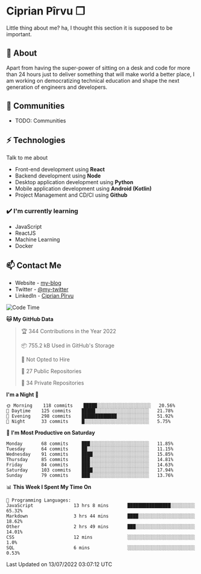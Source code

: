 # Ciprian Pîrvu ❐

Little thing about me? ha, I thought this section it is supposed to be important.

## 🧐 About

Apart from having the super-power of sitting on a desk and code for more than 24 hours just to deliver something that will make world a better place, I am working on democratizing technical education and shape the next generation of engineers and developers.

## 👯 Communities

-   TODO: Communities

## ⚡ Technologies

Talk to me about

-   Front-end development using **React**
-   Backend development using **Node**
-   Desktop application development using **Python**
-   Mobile application development using **Android (Kotlin)**
-   Project Management and CD/CI using **Github**

### ✔️ I'm currently learning

-   JavaScript
-   ReactJS
-   Machine Learning
-   Docker

## 📫 Contact Me

-   Website - [my-blog]()
-   Twitter - [@my-twitter]()
-   LinkedIn - [Ciprian Pîrvu](https://www.linkedin.com/in/p%C3%AErvu-ciprian-cristian-4415991b1/)

<!--START_SECTION:waka-->
![Code Time](http://img.shields.io/badge/Code%20Time-1%2C274%20hrs%2053%20mins-blue)

**🐱 My GitHub Data** 

> 🏆 344 Contributions in the Year 2022
 > 
> 📦 755.2 kB Used in GitHub's Storage 
 > 
> 🚫 Not Opted to Hire
 > 
> 📜 27 Public Repositories 
 > 
> 🔑 34 Private Repositories  
 > 
**I'm a Night 🦉** 

```text
🌞 Morning    118 commits    █████░░░░░░░░░░░░░░░░░░░░   20.56% 
🌆 Daytime    125 commits    █████░░░░░░░░░░░░░░░░░░░░   21.78% 
🌃 Evening    298 commits    █████████████░░░░░░░░░░░░   51.92% 
🌙 Night      33 commits     █░░░░░░░░░░░░░░░░░░░░░░░░   5.75%

```
📅 **I'm Most Productive on Saturday** 

```text
Monday       68 commits     ███░░░░░░░░░░░░░░░░░░░░░░   11.85% 
Tuesday      64 commits     ██░░░░░░░░░░░░░░░░░░░░░░░   11.15% 
Wednesday    91 commits     ████░░░░░░░░░░░░░░░░░░░░░   15.85% 
Thursday     85 commits     ███░░░░░░░░░░░░░░░░░░░░░░   14.81% 
Friday       84 commits     ███░░░░░░░░░░░░░░░░░░░░░░   14.63% 
Saturday     103 commits    ████░░░░░░░░░░░░░░░░░░░░░   17.94% 
Sunday       79 commits     ███░░░░░░░░░░░░░░░░░░░░░░   13.76%

```


📊 **This Week I Spent My Time On** 

```text
💬 Programming Languages: 
JavaScript               13 hrs 8 mins       ████████████████░░░░░░░░░   65.32% 
Markdown                 3 hrs 44 mins       ████░░░░░░░░░░░░░░░░░░░░░   18.62% 
Other                    2 hrs 49 mins       ███░░░░░░░░░░░░░░░░░░░░░░   14.01% 
CSS                      12 mins             ░░░░░░░░░░░░░░░░░░░░░░░░░   1.0% 
SQL                      6 mins              ░░░░░░░░░░░░░░░░░░░░░░░░░   0.53%

```


 Last Updated on 13/07/2022 03:07:12 UTC
<!--END_SECTION:waka-->
